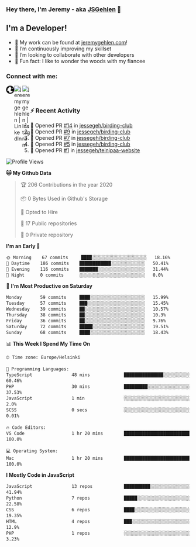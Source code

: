 ### Hey there, I'm Jeremy - aka [JSGehlen][website] 👋

## I'm a Developer! 
- 🔭  My work can be found at [jeremygehlen.com][website]!
- 🌱  I’m continuously improving my skillset
- 👯  I’m looking to collaborate with other developers
- 🌲  Fun fact: I like to wonder the woods with my fiancee

### Connect with me:

[<img align="left" alt="jeremygehlen.com" width="22px" src="https://raw.githubusercontent.com/iconic/open-iconic/master/svg/globe.svg" />][website]
[<img align="left" alt="jeremygehlen | LinkedIn" width="22px" src="https://simpleicons.org/icons/linkedin.svg" />][linkedin]
[<img align="left" alt="jeremygehlen | Instagram" width="22px" src="https://simpleicons.org/icons/instagram.svg" />][instagram]

<br />
<br />


### ⚡️ Recent Activity

<!--START_SECTION:activity-->
1. 💪 Opened PR [#14](https://github.com//jessegeh/birding-club/pull/14) in [jessegeh/birding-club](https://github.com//jessegeh/birding-club)
2. 💪 Opened PR [#9](https://github.com//jessegeh/birding-club/pull/9) in [jessegeh/birding-club](https://github.com//jessegeh/birding-club)
3. 💪 Opened PR [#7](https://github.com//jessegeh/birding-club/pull/7) in [jessegeh/birding-club](https://github.com//jessegeh/birding-club)
4. 💪 Opened PR [#5](https://github.com//jessegeh/birding-club/pull/5) in [jessegeh/birding-club](https://github.com//jessegeh/birding-club)
5. 💪 Opened PR [#1](https://github.com//jessegeh/teinipaa-website/pull/1) in [jessegeh/teinipaa-website](https://github.com//jessegeh/teinipaa-website)
<!--END_SECTION:activity-->

<!--START_SECTION:waka-->
![Profile Views](http://img.shields.io/badge/Profile%20Views-49-blue)

**🐱 My Github Data** 

> 🏆 206 Contributions in the year 2020
 > 
> 📦 0 Bytes Used in Github's Storage 
 > 
> 💼 Opted to Hire
 > 
> 📜 17 Public repositories
 > 
> 🔑 0 Private repository 
 > 
**I'm an Early 🐤** 

```text
🌞 Morning    67 commits     ████░░░░░░░░░░░░░░░░░░░░░   18.16% 
🌆 Daytime    186 commits    ████████████░░░░░░░░░░░░░   50.41% 
🌃 Evening    116 commits    ███████░░░░░░░░░░░░░░░░░░   31.44% 
🌙 Night      0 commits      ░░░░░░░░░░░░░░░░░░░░░░░░░   0.0%

```
📅 **I'm Most Productive on Saturday** 

```text
Monday       59 commits     ████░░░░░░░░░░░░░░░░░░░░░   15.99% 
Tuesday      57 commits     ███░░░░░░░░░░░░░░░░░░░░░░   15.45% 
Wednesday    39 commits     ██░░░░░░░░░░░░░░░░░░░░░░░   10.57% 
Thursday     38 commits     ██░░░░░░░░░░░░░░░░░░░░░░░   10.3% 
Friday       36 commits     ██░░░░░░░░░░░░░░░░░░░░░░░   9.76% 
Saturday     72 commits     █████░░░░░░░░░░░░░░░░░░░░   19.51% 
Sunday       68 commits     ████░░░░░░░░░░░░░░░░░░░░░   18.43%

```


📊 **This Week I Spend My Time On** 

```text
⌚︎ Time zone: Europe/Helsinki

💬 Programming Languages: 
TypeScript               48 mins             ███████████████░░░░░░░░░░   60.46% 
PHP                      30 mins             █████████░░░░░░░░░░░░░░░░   37.53% 
JavaScript               1 min               ░░░░░░░░░░░░░░░░░░░░░░░░░   2.0% 
SCSS                     0 secs              ░░░░░░░░░░░░░░░░░░░░░░░░░   0.01%

🔥 Code Editors: 
VS Code                  1 hr 20 mins        █████████████████████████   100.0%

💻 Operating System: 
Mac                      1 hr 20 mins        █████████████████████████   100.0%

```

**I Mostly Code in JavaScript** 

```text
JavaScript               13 repos            ██████████░░░░░░░░░░░░░░░   41.94% 
Python                   7 repos             █████░░░░░░░░░░░░░░░░░░░░   22.58% 
CSS                      6 repos             ████░░░░░░░░░░░░░░░░░░░░░   19.35% 
HTML                     4 repos             ███░░░░░░░░░░░░░░░░░░░░░░   12.9% 
PHP                      1 repos             ░░░░░░░░░░░░░░░░░░░░░░░░░   3.23%

```



<!--END_SECTION:waka-->

[website]: https://jeremygehlen.com
[instagram]: https://www.instagram.com/jeremygehlen/
[linkedin]: https://www.linkedin.com/in/jeremy-gehlen/
